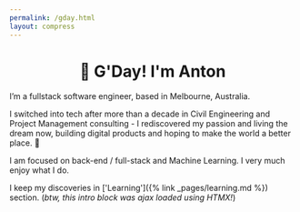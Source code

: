 ```yaml
---
permalink: /gday.html
layout: compress
---
```


<h1 align="center">🤠 G'Day! I'm Anton</h1>

I’m a fullstack software engineer, based in Melbourne, Australia.

I switched into tech after more than a decade in Civil Engineering and Project Management consulting - I rediscovered
  my passion and living the dream now, building digital products and hoping to make the world a better place. 🧀

I am focused on back-end / full-stack and Machine Learning. I very much enjoy what I do.

I keep my discoveries in ['Learning']({% link _pages/learning.md %}) section. (_btw, this intro block was ajax loaded using HTMX!_)
